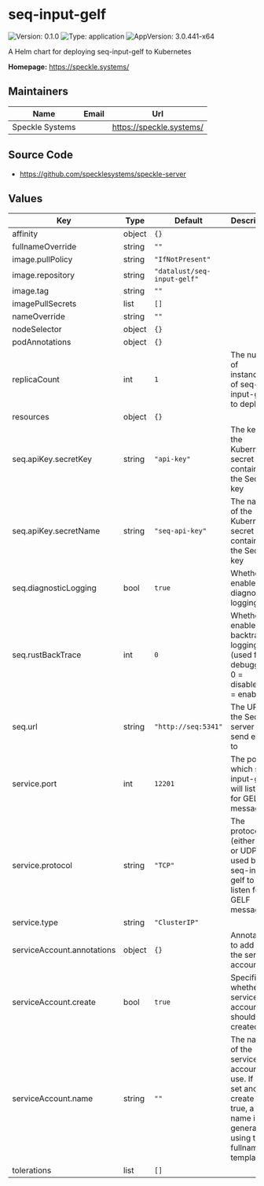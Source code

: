# seq-input-gelf

![Version: 0.1.0](https://img.shields.io/badge/Version-0.1.0-informational?style=flat-square) ![Type: application](https://img.shields.io/badge/Type-application-informational?style=flat-square) ![AppVersion: 3.0.441-x64](https://img.shields.io/badge/AppVersion-3.0.441--x64-informational?style=flat-square)

A Helm chart for deploying seq-input-gelf to Kubernetes

**Homepage:** <https://speckle.systems/>

## Maintainers

| Name | Email | Url |
| ---- | ------ | --- |
| Speckle Systems |  | <https://speckle.systems/> |

## Source Code

* <https://github.com/specklesystems/speckle-server>

## Values

| Key | Type | Default | Description |
|-----|------|---------|-------------|
| affinity | object | `{}` |  |
| fullnameOverride | string | `""` |  |
| image.pullPolicy | string | `"IfNotPresent"` |  |
| image.repository | string | `"datalust/seq-input-gelf"` |  |
| image.tag | string | `""` |  |
| imagePullSecrets | list | `[]` |  |
| nameOverride | string | `""` |  |
| nodeSelector | object | `{}` |  |
| podAnnotations | object | `{}` |  |
| replicaCount | int | `1` | The number of instances of seq-input-gelf to deploy |
| resources | object | `{}` |  |
| seq.apiKey.secretKey | string | `"api-key"` | The key in the Kubernetes secret containing the Seq API key |
| seq.apiKey.secretName | string | `"seq-api-key"` | The name of the Kubernetes secret containing the Seq API key |
| seq.diagnosticLogging | bool | `true` | Whether to enable diagnostic logging |
| seq.rustBackTrace | int | `0` | Whether to enable backtrace logging (used for debugging). 0 = disabled, 1 = enabled. |
| seq.url | string | `"http://seq:5341"` | The URL of the Seq server to send events to |
| service.port | int | `12201` | The port on which seq-input-gelf will listen for GELF messages |
| service.protocol | string | `"TCP"` | The protocol (either TCP or UDP) used by seq-input-gelf to listen for GELF messages |
| service.type | string | `"ClusterIP"` |  |
| serviceAccount.annotations | object | `{}` | Annotations to add to the service account |
| serviceAccount.create | bool | `true` | Specifies whether a service account should be created |
| serviceAccount.name | string | `""` | The name of the service account to use. If not set and create is true, a name is generated using the fullname template |
| tolerations | list | `[]` |  |

